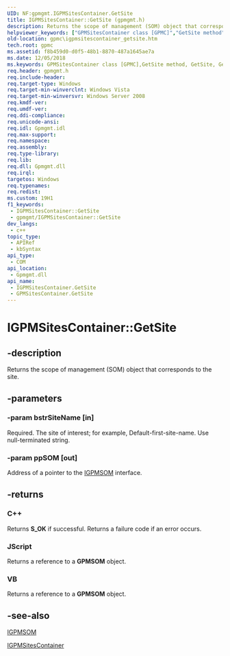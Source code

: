 ```yaml
---
UID: NF:gpmgmt.IGPMSitesContainer.GetSite
title: IGPMSitesContainer::GetSite (gpmgmt.h)
description: Returns the scope of management (SOM) object that corresponds to the site.
helpviewer_keywords: ["GPMSitesContainer class [GPMC]","GetSite method","GetSite","GetSite method [GPMC]","GetSite method [GPMC]","GPMSitesContainer class","GetSite method [GPMC]","IGPMSitesContainer interface","IGPMSitesContainer interface [GPMC]","GetSite method","IGPMSitesContainer.GetSite","IGPMSitesContainer::GetSite","_win32_igpmsitescontainer_getsite","gpmc.igpmsitescontainer_getsite","gpmgmt/IGPMSitesContainer::GetSite"]
old-location: gpmc\igpmsitescontainer_getsite.htm
tech.root: gpmc
ms.assetid: f8b459d0-d0f5-48b1-8870-487a1645ae7a
ms.date: 12/05/2018
ms.keywords: GPMSitesContainer class [GPMC],GetSite method, GetSite, GetSite method [GPMC], GetSite method [GPMC],GPMSitesContainer class, GetSite method [GPMC],IGPMSitesContainer interface, IGPMSitesContainer interface [GPMC],GetSite method, IGPMSitesContainer.GetSite, IGPMSitesContainer::GetSite, _win32_igpmsitescontainer_getsite, gpmc.igpmsitescontainer_getsite, gpmgmt/IGPMSitesContainer::GetSite
req.header: gpmgmt.h
req.include-header: 
req.target-type: Windows
req.target-min-winverclnt: Windows Vista
req.target-min-winversvr: Windows Server 2008
req.kmdf-ver: 
req.umdf-ver: 
req.ddi-compliance: 
req.unicode-ansi: 
req.idl: Gpmgmt.idl
req.max-support: 
req.namespace: 
req.assembly: 
req.type-library: 
req.lib: 
req.dll: Gpmgmt.dll
req.irql: 
targetos: Windows
req.typenames: 
req.redist: 
ms.custom: 19H1
f1_keywords:
 - IGPMSitesContainer::GetSite
 - gpmgmt/IGPMSitesContainer::GetSite
dev_langs:
 - c++
topic_type:
 - APIRef
 - kbSyntax
api_type:
 - COM
api_location:
 - Gpmgmt.dll
api_name:
 - IGPMSitesContainer.GetSite
 - GPMSitesContainer.GetSite
---
```


# IGPMSitesContainer::GetSite


## -description

Returns the scope of management (SOM) object that corresponds to the site.

## -parameters

### -param bstrSiteName [in]

Required. The site of interest; for example, Default-first-site-name. Use null-terminated string.

### -param ppSOM [out]

Address of a pointer to the 
<a href="https://docs.microsoft.com/previous-versions/windows/desktop/api/gpmgmt/nn-gpmgmt-igpmsom">IGPMSOM</a> interface.

## -returns

<h3>C++</h3>
Returns <b>S_OK</b> if successful. Returns a failure code if an error occurs.

<h3>JScript</h3>
Returns a reference to a <b>GPMSOM</b> object.

<h3>VB</h3>
Returns a reference to a <b>GPMSOM</b> object.

## -see-also

<a href="https://docs.microsoft.com/previous-versions/windows/desktop/api/gpmgmt/nn-gpmgmt-igpmsom">IGPMSOM</a>



<a href="https://docs.microsoft.com/previous-versions/windows/desktop/api/gpmgmt/nn-gpmgmt-igpmsitescontainer">IGPMSitesContainer</a>

